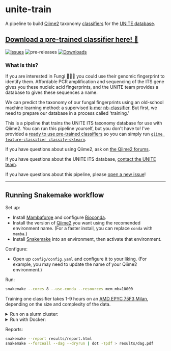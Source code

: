 # unite-train

A pipeline to build [Qiime2](https://qiime2.org/) taxonomy [classifiers](https://docs.qiime2.org/2021.11/data-resources/) for the [UNITE database](https://unite.ut.ee/repository.php).

## [Download a pre-trained classifier here! 🎁](https://github.com/colinbrislawn/unite-train/releases)

[![Issues](https://img.shields.io/github/issues/colinbrislawn/unite-train?style=for-the-badge)](https://github.com/colinbrislawn/unite-train/issues)
![pre-releases](https://img.shields.io/github/release-date-pre/colinbrislawn/unite-train?display_date=published_at&style=for-the-badge)
[![Downloads](https://img.shields.io/github/downloads/colinbrislawn/unite-train/total.svg?style=for-the-badge)](https://github.com/colinbrislawn/unite-train/releases)

### What is this?

If you are interested in Fungi 🍄🍄‍🟫 you could use their genomic fingerprint to identify them. Affordable PCR amplification and sequencing of the ITS gene gives you these nucleic acid fingerprints, and the UNITE team provides a database to gives these sequences a name.

We can predict the taxonomy of our fungal fingerprints using an old-school machine learning method: a supervised [k-mer](https://en.wikipedia.org/wiki/K-mer) [nb-classifier](https://scikit-learn.org/stable/modules/naive_bayes.html). But first, we need to prepare our database in a process called 'training.'

This is a pipeline that trains the UNITE ITS taxonomy database for use with Qiime2. You can run this pipeline yourself, but you don't have to! I've provided a [ready to use pre-trained classifiers](https://github.com/colinbrislawn/unite-train/releases) so you can simply run [`qiime feature-classifier classify-sklearn`](https://docs.qiime2.org/2024.2/plugins/available/feature-classifier/classify-sklearn/).

If you have questions about using Qiime2, ask on [the Qiime2 forums](https://forum.qiime2.org/).

If you have questions about the UNITE ITS database, [contact the UNITE team](https://unite.ut.ee/contact.php).

If you have questions about this pipeline, please [open a new issue](https://github.com/colinbrislawn/unite-train/issues/new)!

---

## Running Snakemake workflow

Set up:

- Install [Mambaforge](https://github.com/conda-forge/miniforge#mambaforge) and configure [Bioconda](https://bioconda.github.io/).
- Install the version of [Qiime2](https://docs.qiime2.org/) you want using the recomended environment name.
  (For a faster install, you can replace `conda` with `mamba`.)
- Install [Snakemake](https://snakemake.readthedocs.io/en/stable/getting_started/installation.html) into an environment, then activate that environment.

Configure:

- Open up `config/config.yaml` and configure it to your liking.
  (For example, you may need to update the name of your Qiime2 environment.)

Run:

```bash
snakemake --cores 8 --use-conda --resources mem_mb=10000
```

Training one classifier takes 1-9 hours on an [AMD EPYC 75F3 Milan](https://www.amd.com/en/products/cpu/amd-epyc-75f3), depending on the size and complexity of the data.

<details>
  <summary>Run on a slurm cluster:</summary>

More specifically, The University of Florida HiPerGator supercomputer,
with access generously provided by the [Kawahara Lab](https://www.floridamuseum.ufl.edu/kawahara-lab/)!

```bash
screen    # We connect to a random login node, so we may not be able...
screen -r # to reconnect with this later on.

snakemake --jobs 24 --slurm \
  --rerun-incomplete --retries 3 \
  --use-envmodules --latency-wait 10 \
  --default-resources slurm_account=kawahara-b slurm_partition=hpg-milan
```

</details>

<details>
  <summary>Run with Docker:</summary>

Say, in 'the cloud' using [FlowDeploy](https://flowdeploy.com/).

```bash
snakemake --jobs 12 \
  --rerun-incomplete --retries 3 \
  --use-singularity \
  --default-resources
```

</details>

Reports:

```bash
snakemake --report results/report.html
snakemake --forceall --dag --dryrun | dot -Tpdf > results/dag.pdf
```
